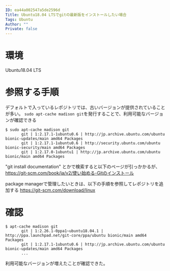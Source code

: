 ```yaml
---
ID: ea44a002547a5de2596d
Title: Ubuntu18.04 LTSでgitの最新版をインストールしたい場合
Tags: Ubuntu
Author: ""
Private: false
---
```


# 環境
Ubuntu18.04 LTS

# 参照する手順
デフォルトで入っているレポジトリでは、古いバージョンが提供されていることが多い。
`sudo apt-cache madison git`を発行することで、利用可能なバージョンが確認できる

```
$ sudo apt-cache madison git
       git | 1:2.17.1-1ubuntu0.6 | http://jp.archive.ubuntu.com/ubuntu bionic-updates/main amd64 Packages
       git | 1:2.17.1-1ubuntu0.6 | http://security.ubuntu.com/ubuntu bionic-security/main amd64 Packages
       git | 1:2.17.0-1ubuntu1 | http://jp.archive.ubuntu.com/ubuntu bionic/main amd64 Packages
```

"git install documentation" とかで検索すると以下のページが引っかかるが、
https://git-scm.com/book/ja/v2/使い始める-Gitのインストール

package managerで管理したいときは、以下の手順を参照してレポジトリを追加する
https://git-scm.com/download/linux

# 確認

```
$ apt-cache madison git
       git | 1:2.26.1-0ppa1~ubuntu18.04.1 | http://ppa.launchpad.net/git-core/ppa/ubuntu bionic/main amd64 Packages
       git | 1:2.17.1-1ubuntu0.6 | http://jp.archive.ubuntu.com/ubuntu bionic-updates/main amd64 Packages
       ...
```

利用可能なバージョンが増えたことが確認できた。
